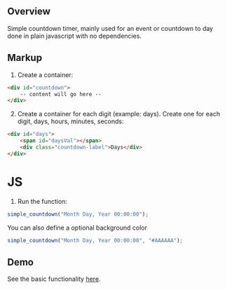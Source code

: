 ## Overview

Simple countdown timer, mainly used for an event or countdown to day done in plain javascript with no dependencies.


## Markup

1) Create a container:
```html
<div id="countdown">
	-- content will go here --
</div>
```

2) Create a container for each digit (example: days). Create one for each digit, days, hours, minutes, seconds:
```html
<div id="days">
    <span id="daysVal"></span>
    <div class="countdown-label">Days</div>
</div>
```

# JS

1) Run the function:
```javascript
simple_countdown("Month Day, Year 00:00:00");
```
You can also define a optional background color
```javascript
simple_countdown("Month Day, Year 00:00:00", "#AAAAAA");
```

## Demo
See the basic functionality [here](http://russellramey.me/examples/simple-countdown).
